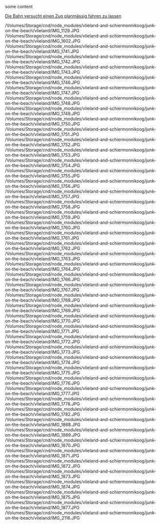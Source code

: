 


some content

<!-- <iframe width="1280" height="720" src="//www.youtube.com/embed/zUDqI9PJpc8" frameborder="0" allowfullscreen></iframe> -->

<a href="https://raw.githubusercontent.com/loveencounterflow/vlieland-and-schiermonnikoog/gh-pages/traffic-announcements/Sequenz%2001.3gp">Die Bahn versucht einen Zug planmässig fahren zu lassen</a>
<!-- <video id="sampleMovie" src="https://github.com/loveencounterflow/vlieland-and-schiermonnikoog/raw/gh-pages/traffic-announcements/MVI_2605.AVI" controls></video> -->


/Volumes/Storage/cnd/node_modules/vlieland-and-schiermonnikoog/junk-on-the-beach/vlieland/IMG_1129.JPG
/Volumes/Storage/cnd/node_modules/vlieland-and-schiermonnikoog/junk-on-the-beach/vlieland/IMG_1602.JPG
/Volumes/Storage/cnd/node_modules/vlieland-and-schiermonnikoog/junk-on-the-beach/vlieland/IMG_1741.JPG
/Volumes/Storage/cnd/node_modules/vlieland-and-schiermonnikoog/junk-on-the-beach/vlieland/IMG_1742.JPG
/Volumes/Storage/cnd/node_modules/vlieland-and-schiermonnikoog/junk-on-the-beach/vlieland/IMG_1743.JPG
/Volumes/Storage/cnd/node_modules/vlieland-and-schiermonnikoog/junk-on-the-beach/vlieland/IMG_1746.JPG
/Volumes/Storage/cnd/node_modules/vlieland-and-schiermonnikoog/junk-on-the-beach/vlieland/IMG_1747.JPG
/Volumes/Storage/cnd/node_modules/vlieland-and-schiermonnikoog/junk-on-the-beach/vlieland/IMG_1748.JPG
/Volumes/Storage/cnd/node_modules/vlieland-and-schiermonnikoog/junk-on-the-beach/vlieland/IMG_1749.JPG
/Volumes/Storage/cnd/node_modules/vlieland-and-schiermonnikoog/junk-on-the-beach/vlieland/IMG_1750.JPG
/Volumes/Storage/cnd/node_modules/vlieland-and-schiermonnikoog/junk-on-the-beach/vlieland/IMG_1751.JPG
/Volumes/Storage/cnd/node_modules/vlieland-and-schiermonnikoog/junk-on-the-beach/vlieland/IMG_1752.JPG
/Volumes/Storage/cnd/node_modules/vlieland-and-schiermonnikoog/junk-on-the-beach/vlieland/IMG_1753.JPG
/Volumes/Storage/cnd/node_modules/vlieland-and-schiermonnikoog/junk-on-the-beach/vlieland/IMG_1754.JPG
/Volumes/Storage/cnd/node_modules/vlieland-and-schiermonnikoog/junk-on-the-beach/vlieland/IMG_1755.JPG
/Volumes/Storage/cnd/node_modules/vlieland-and-schiermonnikoog/junk-on-the-beach/vlieland/IMG_1756.JPG
/Volumes/Storage/cnd/node_modules/vlieland-and-schiermonnikoog/junk-on-the-beach/vlieland/IMG_1757.JPG
/Volumes/Storage/cnd/node_modules/vlieland-and-schiermonnikoog/junk-on-the-beach/vlieland/IMG_1758.JPG
/Volumes/Storage/cnd/node_modules/vlieland-and-schiermonnikoog/junk-on-the-beach/vlieland/IMG_1759.JPG
/Volumes/Storage/cnd/node_modules/vlieland-and-schiermonnikoog/junk-on-the-beach/vlieland/IMG_1760.JPG
/Volumes/Storage/cnd/node_modules/vlieland-and-schiermonnikoog/junk-on-the-beach/vlieland/IMG_1761.JPG
/Volumes/Storage/cnd/node_modules/vlieland-and-schiermonnikoog/junk-on-the-beach/vlieland/IMG_1762.JPG
/Volumes/Storage/cnd/node_modules/vlieland-and-schiermonnikoog/junk-on-the-beach/vlieland/IMG_1763.JPG
/Volumes/Storage/cnd/node_modules/vlieland-and-schiermonnikoog/junk-on-the-beach/vlieland/IMG_1764.JPG
/Volumes/Storage/cnd/node_modules/vlieland-and-schiermonnikoog/junk-on-the-beach/vlieland/IMG_1766.JPG
/Volumes/Storage/cnd/node_modules/vlieland-and-schiermonnikoog/junk-on-the-beach/vlieland/IMG_1767.JPG
/Volumes/Storage/cnd/node_modules/vlieland-and-schiermonnikoog/junk-on-the-beach/vlieland/IMG_1768.JPG
/Volumes/Storage/cnd/node_modules/vlieland-and-schiermonnikoog/junk-on-the-beach/vlieland/IMG_1769.JPG
/Volumes/Storage/cnd/node_modules/vlieland-and-schiermonnikoog/junk-on-the-beach/vlieland/IMG_1770.JPG
/Volumes/Storage/cnd/node_modules/vlieland-and-schiermonnikoog/junk-on-the-beach/vlieland/IMG_1771.JPG
/Volumes/Storage/cnd/node_modules/vlieland-and-schiermonnikoog/junk-on-the-beach/vlieland/IMG_1772.JPG
/Volumes/Storage/cnd/node_modules/vlieland-and-schiermonnikoog/junk-on-the-beach/vlieland/IMG_1773.JPG
/Volumes/Storage/cnd/node_modules/vlieland-and-schiermonnikoog/junk-on-the-beach/vlieland/IMG_1774.JPG
/Volumes/Storage/cnd/node_modules/vlieland-and-schiermonnikoog/junk-on-the-beach/vlieland/IMG_1775.JPG
/Volumes/Storage/cnd/node_modules/vlieland-and-schiermonnikoog/junk-on-the-beach/vlieland/IMG_1776.JPG
/Volumes/Storage/cnd/node_modules/vlieland-and-schiermonnikoog/junk-on-the-beach/vlieland/IMG_1777.JPG
/Volumes/Storage/cnd/node_modules/vlieland-and-schiermonnikoog/junk-on-the-beach/vlieland/IMG_1778.JPG
/Volumes/Storage/cnd/node_modules/vlieland-and-schiermonnikoog/junk-on-the-beach/vlieland/IMG_1782.JPG
/Volumes/Storage/cnd/node_modules/vlieland-and-schiermonnikoog/junk-on-the-beach/vlieland/IMG_1868.JPG
/Volumes/Storage/cnd/node_modules/vlieland-and-schiermonnikoog/junk-on-the-beach/vlieland/IMG_1869.JPG
/Volumes/Storage/cnd/node_modules/vlieland-and-schiermonnikoog/junk-on-the-beach/vlieland/IMG_1870.JPG
/Volumes/Storage/cnd/node_modules/vlieland-and-schiermonnikoog/junk-on-the-beach/vlieland/IMG_1871.JPG
/Volumes/Storage/cnd/node_modules/vlieland-and-schiermonnikoog/junk-on-the-beach/vlieland/IMG_1872.JPG
/Volumes/Storage/cnd/node_modules/vlieland-and-schiermonnikoog/junk-on-the-beach/vlieland/IMG_1873.JPG
/Volumes/Storage/cnd/node_modules/vlieland-and-schiermonnikoog/junk-on-the-beach/vlieland/IMG_1874.JPG
/Volumes/Storage/cnd/node_modules/vlieland-and-schiermonnikoog/junk-on-the-beach/vlieland/IMG_1875.JPG
/Volumes/Storage/cnd/node_modules/vlieland-and-schiermonnikoog/junk-on-the-beach/vlieland/IMG_1877.JPG
/Volumes/Storage/cnd/node_modules/vlieland-and-schiermonnikoog/junk-on-the-beach/vlieland/IMG_2116.JPG
